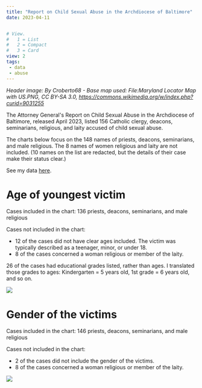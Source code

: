 ```yaml
---
title: "Report on Child Sexual Abuse in the Archdiocese of Baltimore"
date: 2023-04-11


# View.
#   1 = List
#   2 = Compact
#   3 = Card
view: 2
tags:
 - data
 - abuse
---
```


_Header image: By Croberto68 - Base map used: File:Maryland Locator Map with US.PNG, CC BY-SA 3.0, https://commons.wikimedia.org/w/index.php?curid=9031255_

The Attorney General's Report on Child Sexual Abuse in the Archdiocese of Baltimore, released April 2023, listed 156 Catholic clergy, deacons, seminarians, religious, and laity accused of child sexual abuse. 

The charts below focus on the 148 names of priests, deacons, seminarians, and male religious. The 8 names of women religious and laity are not included. (10 names on the list are redacted, but the details of their case make their status clear.)

See my data [here](https://drive.google.com/drive/folders/1M-W18vWzA5DlAXhVJlNtjqCQABsDXUKw?usp=sharing). 

# Age of youngest victim

Cases included in the chart: 136 priests, deacons, seminarians, and male religious

Cases not included in the chart: 

* 12 of the cases did not have clear ages included. The victim was typically described as a teenager, minor, or under 18.
* 8 of the cases concerned a woman religious or member of the laity.

26 of the cases had educational grades listed, rather than ages. I translated those grades to ages: Kindergarten = 5 years old, 1st grade = 6 years old, and so on. 

![](/uploads/baltimore-report/Age_Baltimore.png)

# Gender of the victims 

Cases included in the chart: 146 priests, deacons, seminarians, and male religious

Cases not included in the chart: 

* 2 of the cases did not include the gender of the victims. 
* 8 of the cases concerned a woman religious or member of the laity.

![](/uploads/baltimore-report/Gender_Baltimore.png)
